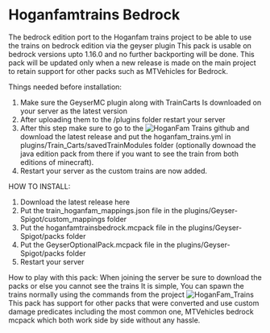 # Hoganfamtrains Bedrock
The bedrock edition port to the Hoganfam trains project to be able to use the trains on bedrock edition via the geyser plugin
This pack is usable on bedrock versions upto 1.16.0 and no further backporting will be done. This pack will be updated only when a new release is made on the main project to retain support for other packs such as MTVehicles for Bedrock.

Things needed before installation:
1. Make sure the GeyserMC plugin along with TrainCarts Is downloaded on your server as the latest version
2. After uploading them to the /plugins folder restart your server
3. After this step make sure to go to the ![HoganFam Trains github](https://github.com/amalon/hoganfam-trains) and download the latest release and put the hoganfam_trains.yml in plugins/Train_Carts/savedTrainModules folder (optionally downoad the java edition pack from there if you want to see the train from both editions of minecraft).
4. Restart your server as the custom trains are now added.

HOW TO INSTALL:
1. Download the latest release here
2. Put the train_hoganfam_mappings.json file in the plugins/Geyser-Spigot/custom_mappings folder
3. Put the hoganfamtrainsbedrock.mcpack file in the plugins/Geyser-Spigot/packs folder
4. Put the GeyserOptionalPack.mcpack file in the plugins/Geyser-Spigot/packs folder
5. Restart your server

How to play with this pack:
When joining the server be sure to download the packs or else you cannot see the trains
It is simple, You can spawn the trains normally using the commands from the project ![HoganFam_Trains](https://github.com/amalon/hoganfam-trains)
This pack has support for other packs that were converted and use custom damage predicates including the most common one, MTVehicles bedrock mcpack which both work side by side without any hassle.

